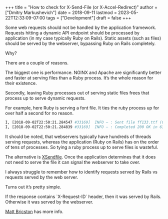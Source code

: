+++
title = "How to check for X-Send-File (or X-Accel-Redirect)"
author = ["Dmitry Markushevich"]
date = 2018-09-11
lastmod = 2023-05-22T12:33:09-07:00
tags = ["Development"]
draft = false
+++

Some web requests should not be handled by the application framework. Requests hitting a dynamic API endpoint should be processed by application (in my case typically Ruby on Rails). Static assets (such as files) should be served by the webserver, bypassing Ruby on Rails completely.

Why?

There are a couple of reasons.

The biggest one is performance. NGINX and Apache are significantly better and faster at serving files than a Ruby process. It’s the whole reason for their existence.

Secondly, leaving Ruby processes out of serving static files frees that process up to serve dynamic requests.

For example, here Ruby is serving a font file. It ties the ruby process up for over half a second for no reason.

```bash { hl_lines=["8"] }
I, [2018-09-02T22:50:21.284547 #33169]  INFO — : Sent file ff133.ttf (0.3ms)
I, [2018-09-02T22:50:21.284839 #33169]  INFO — : Completed 200 OK in 633ms (ActiveRecord: 61.4ms)
```

It should be noted, that webservers typically have hundreds of threads serving requests, whereas the application (Ruby on Rails) has on the order of tens of processes. So tying a ruby process up to serve files is wasteful.

The alternative is [XSendfile](<https://www.nginx.com/resources/wiki/start/topics/examples/xsendfile/>). Once the application determines that it does not need to serve the file it can signal the webserver to take over.

I always struggle to remember how  to identify requests served by Rails vs requests served by the web server.

Turns out it’s pretty simple.

If the response contains \`X-Request-ID\` header, then it was served by Rails. Otherwise it was served by the webserver.

[Matt Bricston](<https://mattbrictson.com/accelerated-rails-downloads>) has more info.

